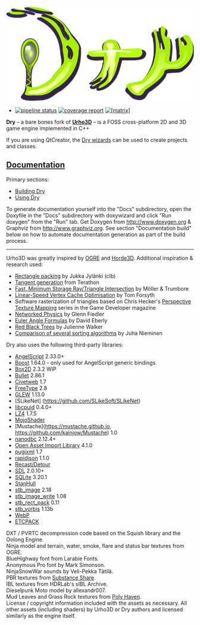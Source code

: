 ![Dry logo](SourceAssets/DryLogo.svg)

+ [![pipeline status](https://gitlab.com/luckeyproductions/dry/badges/master/pipeline.svg)](https://gitlab.com/luckeyproductions/dry/-/commits/master) [![coverage report](https://gitlab.com/luckeyproductions/dry/badges/master/coverage.svg)](https://gitlab.com/luckeyproductions/dry/-/commits/master) [![[**matrix**]](https://matrix.org/images/matrix-logo.svg)](https://matrix.to/#/#dry:matrix.org)

**Dry** – a bare bones fork of [**Urho3D**](https://urho3d.github.io/) – is a FOSS cross-platform 2D and 3D game engine implemented in C++

If you are using QtCreator, the [Dry wizards](https://gitlab.com/luckeyproductions/drywizards) can be used to create projects and classes.


## [Documentation](https://dry.luckey.games)

Primary sections:  

-  [Building Dry](https://dry.luckey.games/_building.html)
-  [Using Dry](https://dry.luckey.games/_using_library.html)


To generate documentation yourself into the "Docs" subdirectory, open the   Doxyfile in the
"Docs" subdirectory with doxywizard and click "Run doxygen" from the "Run" tab.
Get Doxygen from http://www.doxygen.org & Graphviz from http://www.graphviz.org.
See section "Documentation build" below on how to automate documentation
generation as part of the build process.




-----

Urho3D was greatly inspired by [OGRE](http://www.ogre3d.org) and [Horde3D](http://www.horde3d.org). Additional inspiration & research used:

- [Rectangle packing](https://clb.demon.fi/projects/rectangle-bin-packing) by Jukka Jylänki (clb)
- [Tangent generation](https://www.terathon.com/code/tangent.html) from Terathon
- [Fast, Minimum Storage Ray/Triangle Intersection](https://www.graphics.cornell.edu/pubs/1997/MT97.pdf) by Möller & Trumbore
- [Linear-Speed Vertex Cache Optimisation](https://home.comcast.net/~tom_forsyth/papers/fast_vert_cache_opt.html) by Tom Forsyth
- Software rasterization of triangles based on Chris Hecker's
  [Perspective Texture Mapping](https://chrishecker.com/Miscellaneous_Technical_Articles) series in the Game Developer magazine
- [Networked Physics](https://gafferongames.com/game-physics/networked-physics/) by Glenn Fiedler
- [Euler Angle Formulas](https://www.geometrictools.com/Documentation/EulerAngles.pdf) by David Eberly
- [Red Black Trees](https://eternallyconfuzzled.com/tuts/datastructures/jsw_tut_rbtree.aspx) by Julienne Walker
- [Comparison of several sorting algorithms](https://warp.povusers.org/SortComparison/) by Juha Nieminen

Dry also uses the following third-party libraries:

- [AngelScript](http://www.angelcode.com/angelscript) 2.33.0+
- [Boost](http://www.boost.org) 1.64.0 - only used for AngelScript generic bindings
- [Box2D](http://box2d.org) 2.3.2 WIP
- [Bullet](http://www.bulletphysics.org) 2.86.1
- [Civetweb](https://github.com/civetweb/civetweb) 1.7
- [FreeType](https://www.freetype.org) 2.8
- [GLEW](http://glew.sourceforge.net) 1.13.0
- [SLikeNet] (https://github.com/SLikeSoft/SLikeNet)
- [libcpuid](https://github.com/anrieff/libcpuid) 0.4.0+
- [LZ4](https://github.com/lz4/lz4) 1.7.5
- [MojoShader](https://icculus.org/mojoshader)
- [Mustache](https://mustache.github.io, https://github.com/kainjow/Mustache) 1.0
- [nanodbc](https://lexicalunit.github.io/nanodbc) 2.12.4+
- [Open Asset Import Library](http://assimp.sourceforge.net) 4.1.0
- [pugixml](http://pugixml.org) 1.7
- [rapidjson](https://github.com/miloyip/rapidjson) 1.1.0
- [Recast/Detour](https://github.com/recastnavigation/recastnavigation)
- [SDL](https://www.libsdl.org) 2.0.10+
- [SQLite](https://www.sqlite.org) 3.20.1
- [StanHull](https://codesuppository.blogspot.com/2006/03/john-ratcliffs-code-suppository-blog.html)
- [stb_image](https://nothings.org) 2.18
- [stb_image_write](https://nothings.org) 1.08
- [stb_rect_pack](https://nothings.org) 0.11
- [stb_vorbis](https://nothings.org) 1.13b
- [WebP](https://chromium.googlesource.com/webm/libwebp)
- [ETCPACK](https://github.com/Ericsson/ETCPACK)

DXT / PVRTC decompression code based on the Squish library and the Oolong
Engine.  
Ninja model and terrain, water, smoke, flare and status bar textures from OGRE.  
BlueHighway font from Larabie Fonts.  
Anonymous Pro font by Mark Simonson.  
NinjaSnowWar sounds by Veli-Pekka Tätilä.  
PBR textures from [Substance Share](https://share.allegorithmic.com).  
IBL textures from HDRLab's sIBL Archive.  
Dieselpunk Moto model by allexandr007.  
 Mud Leaves and Grass Rock textures from [Poly Haven](https://polyhaven.com/textures).  
License / copyright information included with the assets as necessary. All other assets (including shaders) by Urho3D or Dry authors and licensed similarly as the engine itself.

